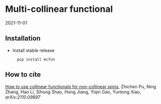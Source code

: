 Multi-collinear functional
==========================
2021-11-01


Installation
------------

* Install stable release

        pip install mcfun


How to cite
-----------
[How to use collinear functionals for non-collinear spins](https://arxiv.org/abs/2110.09897),
Zhichen Pu, Ning Zhang, Hao Li, Sihong Shao, Hong Jiang, Yiqin Gao, Yunlong Xiao,
*arXiv:2110.09897*



